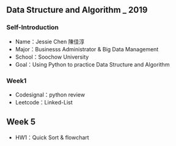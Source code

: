 ## Data Structure and Algorithm _ 2019

### Self-Introduction
* Name：Jessie Chen 陳佳淳
* Major：Businesss Administrator & Big Data Management
* School：Soochow University
* Goal：Using Python to practice Data Structure and Algorithm

### Week1
* Codesignal：python review
* Leetcode：Linked-List


## Week 5
* HW1：Quick Sort & flowchart
